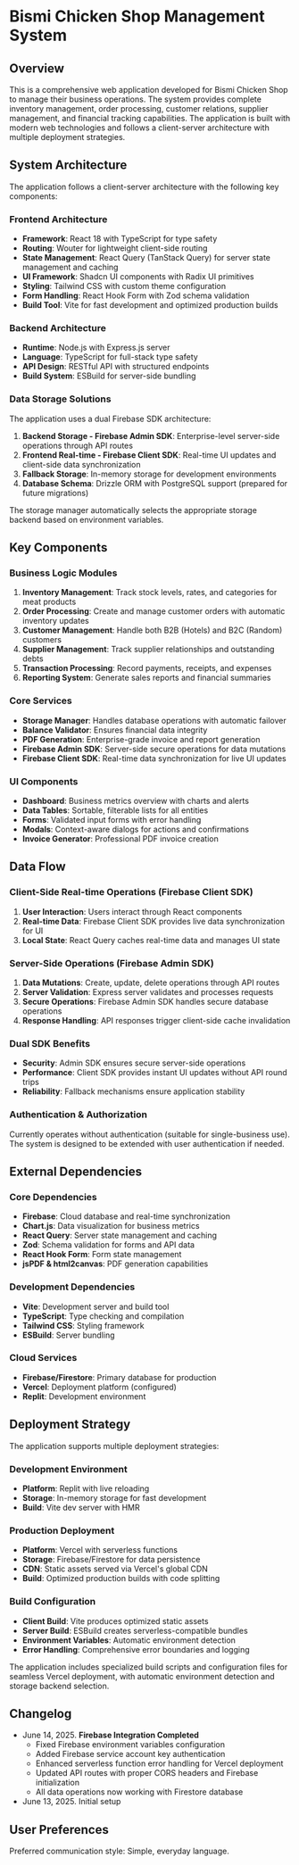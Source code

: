 # Bismi Chicken Shop Management System

## Overview

This is a comprehensive web application developed for Bismi Chicken Shop to manage their business operations. The system provides complete inventory management, order processing, customer relations, supplier management, and financial tracking capabilities. The application is built with modern web technologies and follows a client-server architecture with multiple deployment strategies.

## System Architecture

The application follows a client-server architecture with the following key components:

### Frontend Architecture
- **Framework**: React 18 with TypeScript for type safety
- **Routing**: Wouter for lightweight client-side routing
- **State Management**: React Query (TanStack Query) for server state management and caching
- **UI Framework**: Shadcn UI components with Radix UI primitives
- **Styling**: Tailwind CSS with custom theme configuration
- **Form Handling**: React Hook Form with Zod schema validation
- **Build Tool**: Vite for fast development and optimized production builds

### Backend Architecture
- **Runtime**: Node.js with Express.js server
- **Language**: TypeScript for full-stack type safety
- **API Design**: RESTful API with structured endpoints
- **Build System**: ESBuild for server-side bundling

### Data Storage Solutions
The application uses a dual Firebase SDK architecture:

1. **Backend Storage - Firebase Admin SDK**: Enterprise-level server-side operations through API routes
2. **Frontend Real-time - Firebase Client SDK**: Real-time UI updates and client-side data synchronization
3. **Fallback Storage**: In-memory storage for development environments
4. **Database Schema**: Drizzle ORM with PostgreSQL support (prepared for future migrations)

The storage manager automatically selects the appropriate storage backend based on environment variables.

## Key Components

### Business Logic Modules
1. **Inventory Management**: Track stock levels, rates, and categories for meat products
2. **Order Processing**: Create and manage customer orders with automatic inventory updates
3. **Customer Management**: Handle both B2B (Hotels) and B2C (Random) customers
4. **Supplier Management**: Track supplier relationships and outstanding debts
5. **Transaction Processing**: Record payments, receipts, and expenses
6. **Reporting System**: Generate sales reports and financial summaries

### Core Services
- **Storage Manager**: Handles database operations with automatic failover
- **Balance Validator**: Ensures financial data integrity
- **PDF Generation**: Enterprise-grade invoice and report generation
- **Firebase Admin SDK**: Server-side secure operations for data mutations
- **Firebase Client SDK**: Real-time data synchronization for live UI updates

### UI Components
- **Dashboard**: Business metrics overview with charts and alerts
- **Data Tables**: Sortable, filterable lists for all entities
- **Forms**: Validated input forms with error handling
- **Modals**: Context-aware dialogs for actions and confirmations
- **Invoice Generator**: Professional PDF invoice creation

## Data Flow

### Client-Side Real-time Operations (Firebase Client SDK)
1. **User Interaction**: Users interact through React components
2. **Real-time Data**: Firebase Client SDK provides live data synchronization for UI
3. **Local State**: React Query caches real-time data and manages UI state

### Server-Side Operations (Firebase Admin SDK)
1. **Data Mutations**: Create, update, delete operations through API routes
2. **Server Validation**: Express server validates and processes requests
3. **Secure Operations**: Firebase Admin SDK handles secure database operations
4. **Response Handling**: API responses trigger client-side cache invalidation

### Dual SDK Benefits
- **Security**: Admin SDK ensures secure server-side operations
- **Performance**: Client SDK provides instant UI updates without API round trips
- **Reliability**: Fallback mechanisms ensure application stability

### Authentication & Authorization
Currently operates without authentication (suitable for single-business use). The system is designed to be extended with user authentication if needed.

## External Dependencies

### Core Dependencies
- **Firebase**: Cloud database and real-time synchronization
- **Chart.js**: Data visualization for business metrics
- **React Query**: Server state management and caching
- **Zod**: Schema validation for forms and API data
- **React Hook Form**: Form state management
- **jsPDF & html2canvas**: PDF generation capabilities

### Development Dependencies
- **Vite**: Development server and build tool
- **TypeScript**: Type checking and compilation
- **Tailwind CSS**: Styling framework
- **ESBuild**: Server bundling

### Cloud Services
- **Firebase/Firestore**: Primary database for production
- **Vercel**: Deployment platform (configured)
- **Replit**: Development environment

## Deployment Strategy

The application supports multiple deployment strategies:

### Development Environment
- **Platform**: Replit with live reloading
- **Storage**: In-memory storage for fast development
- **Build**: Vite dev server with HMR

### Production Deployment
- **Platform**: Vercel with serverless functions
- **Storage**: Firebase/Firestore for data persistence
- **CDN**: Static assets served via Vercel's global CDN
- **Build**: Optimized production builds with code splitting

### Build Configuration
- **Client Build**: Vite produces optimized static assets
- **Server Build**: ESBuild creates serverless-compatible bundles
- **Environment Variables**: Automatic environment detection
- **Error Handling**: Comprehensive error boundaries and logging

The application includes specialized build scripts and configuration files for seamless Vercel deployment, with automatic environment detection and storage backend selection.

## Changelog

- June 14, 2025. **Firebase Integration Completed**
  - Fixed Firebase environment variables configuration
  - Added Firebase service account key authentication
  - Enhanced serverless function error handling for Vercel deployment
  - Updated API routes with proper CORS headers and Firebase initialization
  - All data operations now working with Firestore database
- June 13, 2025. Initial setup

## User Preferences

Preferred communication style: Simple, everyday language.